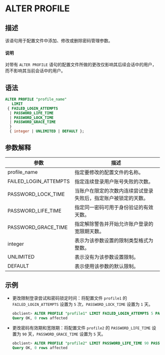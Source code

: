 # ALTER PROFILE

## 描述

该语句用于配置文件中添加、修改或删除密码管理参数。

  <main id="notice" type='explain'>
    <h4>说明</h4>
    <p>对带有 <code>ALTER PROFILE</code> 语句的配置文件所做的更改仅影响其后续会话中的用户，而不影响其当前会话中的用户。</p>
  </main>

## 语法

```sql
ALTER PROFILE "profile_name" 
   LIMIT
 { FAILED_LOGIN_ATTEMPTS
  | PASSWORD_LIFE_TIME
  | PASSWORD_LOCK_TIME
  | PASSWORD_GRACE_TIME
  }
  { integer | UNLIMITED | DEFAULT };
```

## 参数解释

|          参数           |               描述                |
|-----------------------|---------------------------------|
| profile_name          | 指定要修改的配置文件的名称。                  |
| FAILED_LOGIN_ATTEMPTS | 指定连续登录用户账号失败的次数。                |
| PASSWORD_LOCK_TIME    | 当账户在限定的次数内连续尝试登录失败后，指定账户被锁定的天数。 |
| PASSWORD_LIFE_TIME    | 指定同一密码可用于身份验证的有效天数。             |
| PASSWORD_GRACE_TIME   | 指定解除警告并开始允许账户登录的宽限期天数。          |
| integer               | 表示为该参数设置的限制类型格式为整数。             |
| UNLIMITED             | 表示没有为该参数设置限制。                   |
| DEFAULT               | 表示使用该参数的默认限制。                   |

## 示例

* 更改限制登录尝试和密码锁定时间：将配置文件 `profile1` 的 `FAILED_LOGIN_ATTEMPTS` 设置为 `5` 次，`PASSWORD_LOCK_TIME` 设置为 `1` 天。

  ```sql
  obclient> ALTER PROFILE "profile1" LIMIT FAILED_LOGIN_ATTEMPTS 5 PASSWORD_LOCK_TIME 1;
  Query OK, 0 rows affected
  ```

* 更改密码有效期和宽限期：将配置文件 `profile2` 的 `PASSWORD_LIFE_TIME` 设置为 `90` 天，`PASSWORD_GRACE_TIME` 设置为 `5` 天。

  ```sql
  obclient> ALTER PROFILE "profile2" LIMIT PASSWORD_LIFE_TIME 90 PASSWORD_GRACE_TIME 5;
  Query OK, 0 rows affected
  ```
